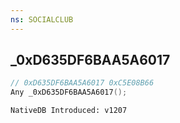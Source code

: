 ```yaml
---
ns: SOCIALCLUB
---
```

## _0xD635DF6BAA5A6017

```c
// 0xD635DF6BAA5A6017 0xC5E08B66
Any _0xD635DF6BAA5A6017();
```

```
NativeDB Introduced: v1207
```

